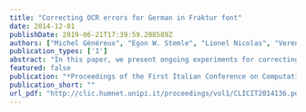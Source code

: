 ```yaml
---
title: "Correcting OCR errors for German in Fraktur font"
date: 2014-12-01
publishDate: 2019-06-21T17:39:59.208589Z
authors: ["Michel Généreux", "Egon W. Stemle", "Lionel Nicolas", "Verena Lyding"]
publication_types: ['1']
abstract: "In this paper, we present ongoing experiments for correcting OCR errors on German newspapers in Fraktur font. Our approach borrows from techniques for spelling correction in context using a probabilistic edit-operation error model and lexical resources. We highlight conditions in which high error reduction rates can be obtained and where the approach currently stands with real data."
featured: false
publication: "*Proceedings of the First Italian Conference on Computational Linguistics (CLiC-it 2014)*"
publication_short: ""
url_pdf: "http://clic.humnet.unipi.it/proceedings/vol1/CLICIT2014136.pdf"
---
```


